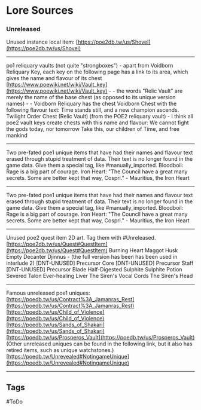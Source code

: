 # Lore Sources
### Unreleased
Unused instance local item: [https://poe2db.tw/us/Shovel](https://poe2db.tw/us/Shovel)

---
po1 reliquary vaults (not quite "strongboxes") - apart from Voidborn Reliquary Key, each key on the following page has a link to its area, which gives the name and flavour of its chest [https://www.poewiki.net/wiki/Vault_key](https://www.poewiki.net/wiki/Vault_key) - - the words "Relic Vault" are merely the name of the base chest (as opposed to its unique version names) - - Voidborn Reliquary has the chest Voidborn Chest with the following flavour text: Time stands still, and a new champion ascends. Twilight Order Chest (Relic Vault) (from the POE2 reliquary vault) - I think all poe2 vault keys create chests with this name and flavour: We cannot fight the gods today, nor tomorrow Take this, our children of Time, and free mankind

---
Two pre-fated poe1 unique items that have had their names and flavour text erased through stupid treatment of data. Their text is no longer found in the game data. Give them a special tag, like #manually_imported. Bloodboil: Rage is a big part of courage. Iron Heart: "The Council have a great many secrets. Some are better kept that way, Cospri." - Mauritius, the Iron Heart

---
Two pre-fated poe1 unique items that have had their names and flavour text erased through stupid treatment of data. Their text is no longer found in the game data. Give them a special tag, like #manually_imported. Bloodboil: Rage is a big part of courage. Iron Heart: "The Council have a great many secrets. Some are better kept that way, Cospri." - Mauritius, the Iron Heart

---
Unused poe2 quest item 2D art. Tag them with #Unreleased. [https://poe2db.tw/us/Quest#QuestItem](https://poe2db.tw/us/Quest#QuestItem) Burning Heart Maggot Husk Empty Decanter Djinnus - (the full version has been has been used in interlude 2) [DNT-UNUSED] Precursor Core [DNT-UNUSED] Precursor Staff [DNT-UNUSED] Precursor Blade Half-Digested Sulphite Sulphite Potion Severed Talon Ever-healing Liver The Siren's Vocal Cords The Siren's Head

---
Famous unreleased poe1 uniques: [https://poedb.tw/us/Contract%3A_Jamanras_Rest](https://poedb.tw/us/Contract%3A_Jamanras_Rest) [https://poedb.tw/us/Child_of_Violence](https://poedb.tw/us/Child_of_Violence) [https://poedb.tw/us/Sands_of_Shakari](https://poedb.tw/us/Sands_of_Shakari) [https://poedb.tw/us/Prosperos_Vault](https://poedb.tw/us/Prosperos_Vault) (Other unreleased uniques can be found in the following link, but it also has retired items, such as unique watchstones.) [https://poedb.tw/Unrevealed#NotingameUnique](https://poedb.tw/Unrevealed#NotingameUnique)

---
## Tags
#ToDo 